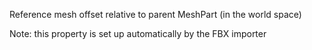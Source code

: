 Reference mesh offset relative to parent MeshPart (in the world space)

Note: this property is set up automatically by the FBX importer